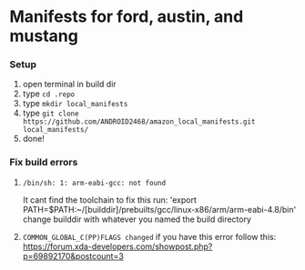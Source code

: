 # Manifests for ford, austin, and mustang

### Setup
 1) open terminal in build dir
 2) type ```cd .repo ```
 3) type ```mkdir local_manifests ```
 4) type ```git clone https://github.com/ANDROID2468/amazon_local_manifests.git local_manifests/ ```
 5) done!


### Fix build errors 

  1)  ``` /bin/sh: 1: arm-eabi-gcc: not found ```
  
      It cant find the toolchain to fix this run: 'export PATH=$PATH:~/[builddir]/prebuilts/gcc/linux-x86/arm/arm-eabi-4.8/bin'
      change builddir with whatever you named the build directory 
      
  2) ``` COMMON_GLOBAL_C(PP)FLAGS changed ```
     if you have this error follow this: https://forum.xda-developers.com/showpost.php?p=69892170&postcount=3
